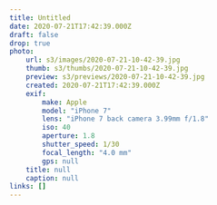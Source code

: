 ```yaml
---
title: Untitled
date: 2020-07-21T17:42:39.000Z
draft: false
drop: true
photo:
    url: s3/images/2020-07-21-10-42-39.jpg
    thumb: s3/thumbs/2020-07-21-10-42-39.jpg
    preview: s3/previews/2020-07-21-10-42-39.jpg
    created: 2020-07-21T17:42:39.000Z
    exif:
        make: Apple
        model: "iPhone 7"
        lens: "iPhone 7 back camera 3.99mm f/1.8"
        iso: 40
        aperture: 1.8
        shutter_speed: 1/30
        focal_length: "4.0 mm"
        gps: null
    title: null
    caption: null
links: []
---
```

